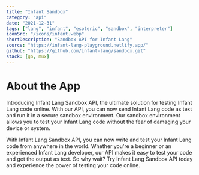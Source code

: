 ```yaml
---
title: "Infant Sandbox"
category: "api"
date: "2021-12-31"
tags: ["lang", "infant", "esoteric", "sandbox", "interpreter"]
iconSrc: "/icons/infant.webp"
shortDescription: "Sandbox API for Infant Lang"
source: "https://infant-lang-playground.netlify.app/"
github: "https://github.com/infant-lang/sandbox.git"
stack: [go, mux]
---
```


# About the App

Introducing Infant Lang Sandbox API, the ultimate solution for testing Infant Lang code online. With our API, you can now send Infant Lang code as text and run it in a secure sandbox environment. Our sandbox environment allows you to test your Infant Lang code without the fear of damaging your device or system.

With Infant Lang Sandbox API, you can now write and test your Infant Lang code from anywhere in the world. Whether you're a beginner or an experienced Infant Lang developer, our API makes it easy to test your code and get the output as text. So why wait? Try Infant Lang Sandbox API today and experience the power of testing your code online.
